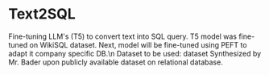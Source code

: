# Text2SQL

Fine-tuning LLM's (T5) to convert text into SQL query.
T5 model was fine-tuned on WikiSQL dataset.
Next, model will be fine-tuned using PEFT to adapt it company specific DB.\n
Dataset to be used: dataset Synthesized by Mr. Bader upon publicly available dataset on relational database.


